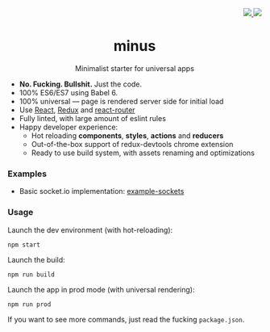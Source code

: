 <p align="right">
  <a href="http://starveller.sigsev.io/SIGSEV/minus">
    <img src="http://starveller.sigsev.io/api/repos/SIGSEV/minus/badge">
  </a>
  <a href="https://github.com/SIGSEV/minus">
    <img src="https://img.shields.io/badge/scaffold-minus-blue.svg?style=flat-square">
  </a>
</p>

<h1 align="center">minus</h1>
<p align="center">Minimalist starter for universal apps</p>

- **No. Fucking. Bullshit.** Just the code.
- 100% ES6/ES7 using Babel 6.
- 100% universal — page is rendered server side for initial load
- Use [React](https://github.com/facebook/react), [Redux](https://github.com/rackt/redux) and [react-router](https://github.com/rackt/react-router)
- Fully linted, with large amount of eslint rules
- Happy developer experience:
  - Hot reloading **components**, **styles**, **actions** and **reducers**
  - Out-of-the-box support of redux-devtools chrome extension
  - Ready to use build system, with assets renaming and optimizations

### Examples

- Basic socket.io implementation: [example-sockets](https://github.com/SIGSEV/minus/tree/example-sockets)

### Usage

Launch the dev environment (with hot-reloading):

```
npm start
```

Launch the build:

```
npm run build
```

Launch the app in prod mode (with universal rendering):

```
npm run prod
```

If you want to see more commands, just read the fucking `package.json`.
